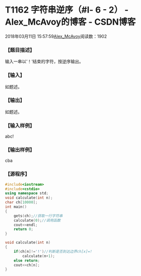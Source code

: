 # T1162	字符串逆序（#Ⅰ- 6 - 2） - Alex_McAvoy的博客 - CSDN博客





2018年03月11日 15:57:59[Alex_McAvoy](https://me.csdn.net/u011815404)阅读数：1902








### 【题目描述】

输入一串以‘！’结束的字符，按逆序输出。


### 【输入】

如题述。


### 【输出】

如题述。


### 【输入样例】

abc!

### 【输出样例】

cba

### 【源程序】

```cpp
#include<iostream>
#include<cstdio>
using namespace std;
void calculate(int n);
char ch[10000];
int main()
{
	gets(ch);//获取一行字符串
	calculate(0);//调用函数
	cout<<endl;
	return 0;
}

void calculate(int n)
{
	if(ch[n]!='!')//判断是否到达边界ch[x]=!
		calculate(n+1);
	else return;
	cout<<ch[n];
}
```



